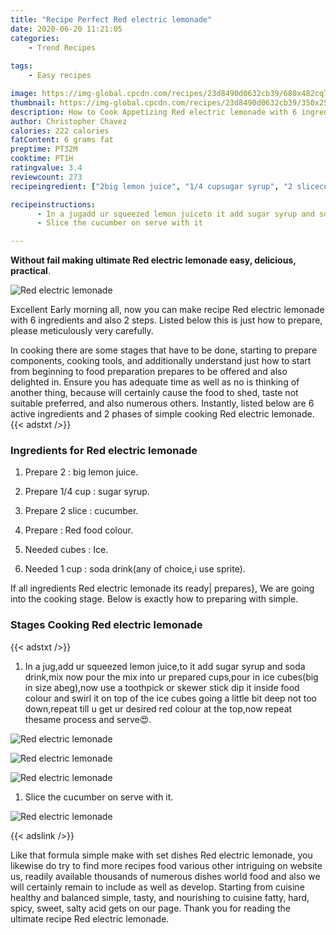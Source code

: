 ```yaml
---
title: "Recipe Perfect Red electric lemonade"
date: 2020-06-20 11:21:05
categories:
    - Trend Recipes
    
tags:
    - Easy recipes

image: https://img-global.cpcdn.com/recipes/23d8490d0632cb39/680x482cq70/red-electric-lemonade-recipe-main-photo.jpg
thumbnail: https://img-global.cpcdn.com/recipes/23d8490d0632cb39/350x250cq70/red-electric-lemonade-recipe-main-photo.jpg
description: How to Cook Appetizing Red electric lemonade with 6 ingredients and 2 stages of easy cooking.
author: Christopher Chavez
calories: 222 calories
fatContent: 6 grams fat
preptime: PT32M
cooktime: PT1H
ratingvalue: 3.4
reviewcount: 273
recipeingredient: ["2big lemon juice", "1/4 cupsugar syrup", "2 slicecucumber", "Red food colour", "cubesIce", "1 cupsoda drinkany of choicei use sprite"]

recipeinstructions: 
      - In a jugadd ur squeezed lemon juiceto it add sugar syrup and soda drinkmix now pour the mix into ur prepared cupspour in ice cubesbig in size abegnow use a toothpick or skewer stick dip it inside food colour and swirl it on top of the ice cubes going a little bit deep not too downrepeat till u get ur desired red colour at the topnow repeat thesame process and serve 
      - Slice the cucumber on serve with it

---
```




**Without fail making ultimate Red electric lemonade easy, delicious, practical**. 


![Red electric lemonade](https://img-global.cpcdn.com/recipes/23d8490d0632cb39/680x482cq70/red-electric-lemonade-recipe-main-photo.jpg "Red electric lemonade")




Excellent Early morning all, now you can make recipe Red electric lemonade with 6 ingredients and also 2 steps. Listed below this is just how to prepare, please meticulously very carefully.

In cooking there are some stages that have to be done, starting to prepare components, cooking tools, and additionally understand just how to start from beginning to food preparation prepares to be offered and also delighted in. Ensure you has adequate time as well as no is thinking of another thing, because will certainly cause the food to shed, taste not suitable preferred, and also numerous others. Instantly, listed below are 6 active ingredients and 2 phases of simple cooking Red electric lemonade.
{{< adstxt />}}

### Ingredients for Red electric lemonade


1. Prepare 2 : big lemon juice.

1. Prepare 1/4 cup : sugar syrup.

1. Prepare 2 slice : cucumber.

1. Prepare  : Red food colour.

1. Needed cubes : Ice.

1. Needed 1 cup : soda drink(any of choice,i use sprite).



If all ingredients Red electric lemonade its ready| prepares}, We are going into the cooking stage. Below is exactly how to preparing with simple.

### Stages Cooking Red electric lemonade

{{< adstxt />}}


1. In a jug,add ur squeezed lemon juice,to it add sugar syrup and soda drink,mix now pour the mix into ur prepared cups,pour in ice cubes(big in size abeg),now use a toothpick or skewer stick dip it inside food colour and swirl it on top of the ice cubes going a little bit deep not too down,repeat till u get ur desired red colour at the top,now repeat thesame process and serve😍.



![Red electric lemonade](https://img-global.cpcdn.com/steps/69462c96610aa4df/160x128cq70/red-electric-lemonade-recipe-step-1-photo.jpg" "Red electric lemonade")

![Red electric lemonade](https://img-global.cpcdn.com/steps/f76a72e8becede4e/160x128cq70/red-electric-lemonade-recipe-step-1-photo.jpg" "Red electric lemonade")

![Red electric lemonade](https://img-global.cpcdn.com/steps/dbb9d94a8c2b4c9a/160x128cq70/red-electric-lemonade-recipe-step-1-photo.jpg" "Red electric lemonade")



1. Slice the cucumber on serve with it.



![Red electric lemonade](https://img-global.cpcdn.com/steps/4602435fdd15726b/160x128cq70/red-electric-lemonade-recipe-step-2-photo.jpg" "Red electric lemonade")





{{< adslink />}}

Like that formula simple make with set dishes Red electric lemonade, you likewise do try to find more recipes food various other intriguing on website us, readily available thousands of numerous dishes world food and also we will certainly remain to include as well as develop. Starting from cuisine healthy and balanced simple, tasty, and nourishing to cuisine fatty, hard, spicy, sweet, salty acid gets on our page. Thank you for reading the ultimate recipe Red electric lemonade.
